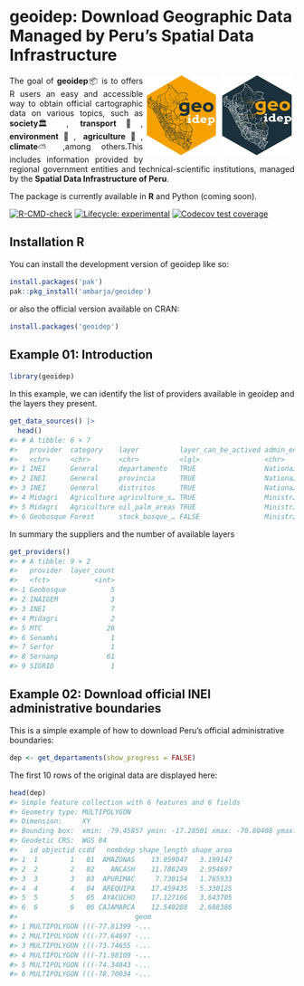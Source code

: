 
<!-- README.md is generated from README.Rmd. Please edit that file -->

# geoidep: Download Geographic Data Managed by Peru’s Spatial Data Infrastructure

<img align="right" src="https://raw.githubusercontent.com/ambarja/geoidep/refs/heads/main/man/figures/geoidep_logo_b.png" alt="logo" width="124" style="margin-left: 5px;margin-right: 5px;">
<img align="right" src="https://raw.githubusercontent.com/ambarja/geoidep/refs/heads/main/man/figures/geoidep_logo_o.png" alt="logo" width="124" style="margin-left: 5px;margin-right: 5px;">
<p align="justify">
The goal of <b>geoidep</b>📦 is to offers R users an easy and accessible
way to obtain official cartographic data on various topics, such as
<b>society</b>🏛️,<b> transport</b>🚗, <b>environment</b>🌱,
<b>agriculture</b>🌾, <b>climate</b>⛅️,among others.This includes
information provided by regional government entities and
technical-scientific institutions, managed by the <b>Spatial Data
Infrastructure of Peru</b>.
</p>

The package is currently available in **R** and Python (coming soon).

<!-- badges: start -->

[![R-CMD-check](https://github.com/ambarja/geoidep/actions/workflows/R-CMD-check.yaml/badge.svg)](https://github.com/ambarja/geoidep/actions/workflows/R-CMD-check.yaml)
[![Lifecycle:
experimental](https://img.shields.io/badge/lifecycle-experimental-orange.svg)](https://lifecycle.r-lib.org/articles/stages.html#experimental)
[![Codecov test
coverage](https://codecov.io/gh/ambarja/geoidep/graph/badge.svg)](https://app.codecov.io/gh/ambarja/geoidep)
<!-- badges: end -->

## Installation R

You can install the development version of geoidep like so:

``` r
install.packages('pak')
pak::pkg_install('ambarja/geoidep')
```

or also the official version available on CRAN:

``` r
install.packages('geoidep')
```

## Example 01: Introduction

``` r
library(geoidep)
```

In this example, we can identify the list of providers available in
geoidep and the layers they present.

``` r
get_data_sources() |> 
  head()
#> # A tibble: 6 × 7
#>   provider  category    layer          layer_can_be_actived admin_en year  link 
#>   <chr>     <chr>       <chr>          <lgl>                <chr>    <chr> <chr>
#> 1 INEI      General     departamento   TRUE                 Nationa… 2019  http…
#> 2 INEI      General     provincia      TRUE                 Nationa… 2019  http…
#> 3 INEI      General     distritos      TRUE                 Nationa… 2019  http…
#> 4 Midagri   Agriculture agriculture_s… TRUE                 Ministr… 2024  http…
#> 5 Midagri   Agriculture oil_palm_areas TRUE                 Ministr… 2016… http…
#> 6 Geobosque Forest      stock_bosque_… FALSE                Ministr… 2001… http…
```

In summary the suppliers and the number of available layers

``` r
get_providers() 
#> # A tibble: 9 × 2
#>   provider  layer_count
#>   <fct>           <int>
#> 1 Geobosque           5
#> 2 INAIGEM             3
#> 3 INEI                7
#> 4 Midagri             2
#> 5 MTC                26
#> 6 Senamhi             1
#> 7 Serfor              1
#> 8 Sernanp            61
#> 9 SIGRID              1
```

## Example 02: Download official INEI administrative boundaries

This is a simple example of how to download Peru’s official
administrative boundaries:

``` r
dep <- get_departaments(show_progress = FALSE)
```

The first 10 rows of the original data are displayed here:

``` r
head(dep)
#> Simple feature collection with 6 features and 6 fields
#> Geometry type: MULTIPOLYGON
#> Dimension:     XY
#> Bounding box:  xmin: -79.45857 ymin: -17.28501 xmax: -70.80408 ymax: -2.986125
#> Geodetic CRS:  WGS 84
#>   id objectid ccdd   nombdep shape_length shape_area
#> 1  1        1   01  AMAZONAS    13.059047   3.199147
#> 2  2        2   02    ANCASH    11.788249   2.954697
#> 3  3        3   03  APURIMAC     7.730154   1.765933
#> 4  4        4   04  AREQUIPA    17.459435   5.330125
#> 5  5        5   05  AYACUCHO    17.127166   3.643705
#> 6  6        6   06 CAJAMARCA    12.540288   2.688386
#>                             geom
#> 1 MULTIPOLYGON (((-77.81399 -...
#> 2 MULTIPOLYGON (((-77.64697 -...
#> 3 MULTIPOLYGON (((-73.74655 -...
#> 4 MULTIPOLYGON (((-71.98109 -...
#> 5 MULTIPOLYGON (((-74.34843 -...
#> 6 MULTIPOLYGON (((-78.70034 -...
```
